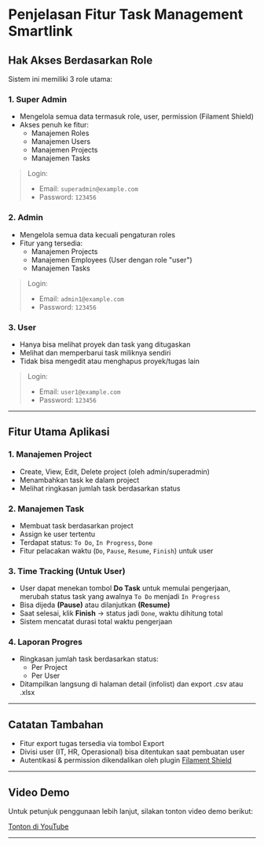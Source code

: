 # Penjelasan Fitur Task Management Smartlink

## Hak Akses Berdasarkan Role

Sistem ini memiliki 3 role utama:

### 1. Super Admin

-   Mengelola semua data termasuk role, user, permission (Filament Shield)
-   Akses penuh ke fitur:
    -   Manajemen Roles
    -   Manajemen Users
    -   Manajemen Projects
    -   Manajemen Tasks

> Login:
>
> -   Email: `superadmin@example.com`
> -   Password: `123456`

### 2. Admin

-   Mengelola semua data kecuali pengaturan roles
-   Fitur yang tersedia:
    -   Manajemen Projects
    -   Manajemen Employees (User dengan role "user")
    -   Manajemen Tasks

> Login:
>
> -   Email: `admin1@example.com`
> -   Password: `123456`

### 3. User

-   Hanya bisa melihat proyek dan task yang ditugaskan
-   Melihat dan memperbarui task miliknya sendiri
-   Tidak bisa mengedit atau menghapus proyek/tugas lain

> Login:
>
> -   Email: `user1@example.com`
> -   Password: `123456`

---

## Fitur Utama Aplikasi

### 1. Manajemen Project

-   Create, View, Edit, Delete project (oleh admin/superadmin)
-   Menambahkan task ke dalam project
-   Melihat ringkasan jumlah task berdasarkan status

### 2. Manajemen Task

-   Membuat task berdasarkan project
-   Assign ke user tertentu
-   Terdapat status: `To Do`, `In Progress`, `Done`
-   Fitur pelacakan waktu (`Do`, `Pause`, `Resume`, `Finish`) untuk user

### 3. Time Tracking (Untuk User)

-   User dapat menekan tombol **Do Task** untuk memulai pengerjaan, merubah status task yang awalnya `To Do` menjadi `In Progress`
-   Bisa dijeda **(Pause)** atau dilanjutkan **(Resume)**
-   Saat selesai, klik **Finish** → status jadi `Done`, waktu dihitung total
-   Sistem mencatat durasi total waktu pengerjaan

### 4. Laporan Progres

-   Ringkasan jumlah task berdasarkan status:
    -   Per Project
    -   Per User
-   Ditampilkan langsung di halaman detail (infolist) dan export .csv atau .xlsx

---

## Catatan Tambahan

-   Fitur export tugas tersedia via tombol Export
-   Divisi user (IT, HR, Operasional) bisa ditentukan saat pembuatan user
-   Autentikasi & permission dikendalikan oleh plugin [Filament Shield](https://github.com/bezhanSalleh/filament-shield)

---

## Video Demo

Untuk petunjuk penggunaan lebih lanjut, silakan tonton video demo berikut:

[Tonton di YouTube](https://www.youtube.com/watch?v=CONTOH-ID-VIDEO)

---
